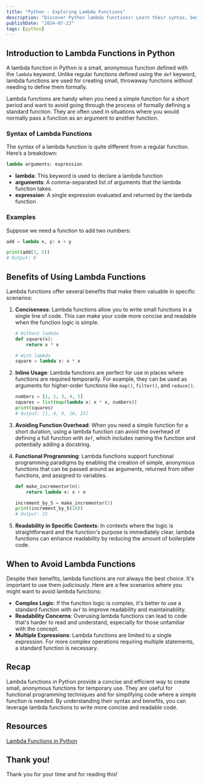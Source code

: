 ```yaml
---
title: "Python - Exploring Lambda Functions"
description: "Discover Python lambda functions! Learn their syntax, benefits, and examples, including using lambdas without arguments, to enhance your coding skills."
publishDate: "2024-07-23"
tags: [python]
---
```


## Introduction to Lambda Functions in Python

A lambda function in Python is a small, anonymous function defined with the `lambda` keyword. Unlike regular functions defined using the `def` keyword, lambda functions are used for creating small, throwaway functions without needing to define them formally.

Lambda functions are handy when you need a simple function for a short period and want to avoid going through the process of formally defining a standard function. They are often used in situations where you would normally pass a function as an argument to another function.

### Syntax of Lambda Functions

The syntax of a lambda function is quite different from a regular function. Here’s a breakdown:

```python
lambda arguments: expression
```

- **lambda**: This keyword is used to declare a lambda function
- **arguments**: A comma-separated list of arguments that the lambda function takes.
- **expression**: A single expression evaluated and returned by the lambda function

### Examples

Suppose we need a function to add two numbers:

```python
add = lambda x, y: x + y

print(add(3, 5))
# Output: 8
```

## Benefits of Using Lambda Functions

Lambda functions offer several benefits that make them valuable in specific scenarios:

1. **Conciseness**: Lambda functions allow you to write small functions in a single line of code. This can make your code more concise and readable when the function logic is simple.
    
    ```python
    # Without lambda
    def square(x):
        return x * x
    
    # With lambda
    square = lambda x: x * x
    ```
    
2. **Inline Usage**: Lambda functions are perfect for use in places where functions are required temporarily. For example, they can be used as arguments for higher-order functions like `map()`, `filter()`, and `reduce()`.
    
    ```python
    numbers = [1, 2, 3, 4, 5]
    squares = list(map(lambda x: x * x, numbers))
    print(squares)  
    # Output: [1, 4, 9, 16, 25]
    ```
    
3. **Avoiding Function Overhead**: When you need a simple function for a short duration, using a lambda function can avoid the overhead of defining a full function with `def`, which includes naming the function and potentially adding a docstring.
4. **Functional Programming**: Lambda functions support functional programming paradigms by enabling the creation of simple, anonymous functions that can be passed around as arguments, returned from other functions, and assigned to variables.
    
    ```python
    def make_incrementor(n):
        return lambda x: x + n
    
    increment_by_5 = make_incrementor(5)
    print(increment_by_5(10))  
    # Output: 15
    ```
    
5. **Readability in Specific Contexts**: In contexts where the logic is straightforward and the function's purpose is immediately clear, lambda functions can enhance readability by reducing the amount of boilerplate code.

## When to Avoid Lambda Functions

Despite their benefits, lambda functions are not always the best choice. It's important to use them judiciously. Here are a few scenarios where you might want to avoid lambda functions:

- **Complex Logic**: If the function logic is complex, it's better to use a standard function with `def` to improve readability and maintainability.
- **Readability Concerns**: Overusing lambda functions can lead to code that's harder to read and understand, especially for those unfamiliar with the concept.
- **Multiple Expressions**: Lambda functions are limited to a single expression. For more complex operations requiring multiple statements, a standard function is necessary.

## Recap

Lambda functions in Python provide a concise and efficient way to create small, anonymous functions for temporary use. They are useful for functional programming techniques and for simplifying code where a simple function is needed. By understanding their syntax and benefits, you can leverage lambda functions to write more concise and readable code.

## Resources

[Lambda Functions in Python](https://www.freecodecamp.org/news/lambda-functions-in-python/)

## Thank you!

Thank you for your time and for reading this!